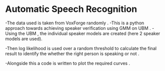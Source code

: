 # Automatic Speech Recognition

-The data used is taken from VoxForge randomly .
-This is a python approach towards achieving speaker verification using GMM on UBM . 
-Using the UBM , the individual speaker models are created (here 2 speaker models are used).

-Then log likelihood is used over a random threshold to calculate 
 the final result to identify the whether the right person is speaking or not .  

-Alongside this a code is written to plot the required curves .



